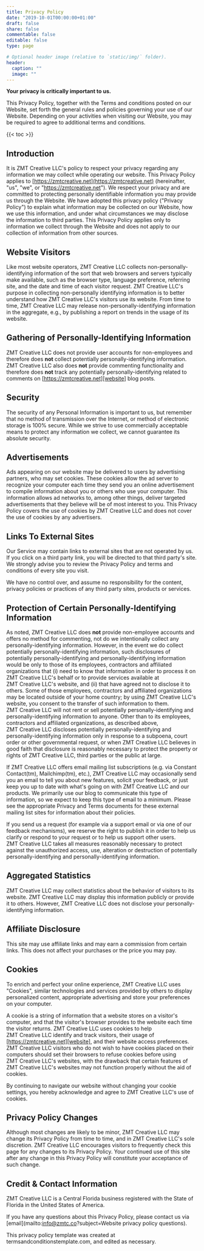 ```yaml
---
title: Privacy Policy
date: "2019-10-01T00:00:00+01:00"
draft: false
share: false
commentable: false
editable: false
type: page

# Optional header image (relative to `static/img/` folder).
header:
  caption: ""
  image: ""
---
```


**Your privacy is critically important to us.**

This Privacy Policy, together with the Terms and conditions posted on our Website, set forth the general rules and policies governing your use of our Website. Depending on your activities when visiting our Website, you may be required to agree to additional terms and conditions.

{{< toc >}}

## Introduction

It is ZMT&nbsp;Creative&nbsp;LLC's policy to respect your privacy regarding any information we may collect while operating our website. This Privacy Policy applies to [https://zmtcreative.net](https://zmtcreative.net) (hereinafter, "us", "we", or "https://zmtcreative.net"). We respect your privacy and are committed to protecting personally identifiable information you may provide us through the Website. We have adopted this privacy policy ("Privacy Policy") to explain what information may be collected on our Website, how we use this information, and under what circumstances we may disclose the information to third parties. This Privacy Policy applies only to information we collect through the Website and does not apply to our collection of information from other sources.

## Website Visitors

Like most website operators, ZMT&nbsp;Creative&nbsp;LLC collects non-personally-identifying information of the sort that web browsers and servers typically make available, such as the browser type, language preference, referring site, and the date and time of each visitor request. ZMT&nbsp;Creative&nbsp;LLC's purpose in collecting non-personally identifying information is to better understand how ZMT&nbsp;Creative&nbsp;LLC's visitors use its website. From time to time, ZMT&nbsp;Creative&nbsp;LLC may release non-personally-identifying information in the aggregate, e.g., by publishing a report on trends in the usage of its website.
 
## Gathering of Personally-Identifying Information

ZMT&nbsp;Creative&nbsp;LLC does not provide user accounts for non-employees and therefore does **not** collect potentially personally-identifying information. ZMT&nbsp;Creative&nbsp;LLC also does **not** provide commenting functionality and therefore does **not** track any potentially personally-identifying related to comments on [https://zmtcreative.net][website] blog posts.
  
## Security

The security of any Personal Information is important to us, but remember that no method of transmission over the Internet, or method of electronic storage is 100% secure. While we strive to use commercially acceptable means to protect any information we collect, we cannot guarantee its absolute security.
  
## Advertisements

Ads appearing on our website may be delivered to users by advertising partners, who may set cookies. These cookies allow the ad server to recognize your computer each time they send you an online advertisement to compile information about you or others who use your computer. This information allows ad networks to, among other things, deliver targeted advertisements that they believe will be of most interest to you. This Privacy Policy covers the use of cookies by ZMT&nbsp;Creative&nbsp;LLC and does not cover the use of cookies by any advertisers.


## Links To External Sites

Our Service may contain links to external sites that are not operated by us. If you click on a third party link, you will be directed to that third party's site. We strongly advise you to review the Privacy Policy and terms and conditions of every site you visit.

We have no control over, and assume no responsibility for the content, privacy policies or practices of any third party sites, products or services.
  
## Protection of Certain Personally-Identifying Information

As noted, ZMT&nbsp;Creative&nbsp;LLC does **not** provide non-employee accounts and offers no method for commenting, not do we intentionally collect any personally-identifying information. However, in the event we do collect potentially personally-identifying information, such disclosures of potentially personally-identifying and personally-identifying information would be only to those of its employees, contractors and affiliated organizations that (i) need to know that information in order to process it on ZMT&nbsp;Creative&nbsp;LLC's behalf or to provide services available at ZMT&nbsp;Creative&nbsp;LLC's website, and (ii) that have agreed not to disclose it to others. Some of those employees, contractors and affiliated organizations may be located outside of your home country; by using ZMT&nbsp;Creative&nbsp;LLC's website, you consent to the transfer of such information to them. ZMT&nbsp;Creative&nbsp;LLC will not rent or sell potentially personally-identifying and personally-identifying information to anyone. Other than to its employees, contractors and affiliated organizations, as described above, ZMT&nbsp;Creative&nbsp;LLC discloses potentially personally-identifying and personally-identifying information only in response to a subpoena, court order or other governmental request, or when ZMT&nbsp;Creative&nbsp;LLC believes in good faith that disclosure is reasonably necessary to protect the property or rights of ZMT&nbsp;Creative&nbsp;LLC, third parties or the public at large.

If ZMT&nbsp;Creative&nbsp;LLC offers email mailing list subscriptions (e.g. via Constant Contact(tm), Mailchimp(tm), etc.), ZMT&nbsp;Creative&nbsp;LLC may occasionally send you an email to tell you about new features, solicit your feedback, or just keep you up to date with what's going on with ZMT&nbsp;Creative&nbsp;LLC and our products. We primarily use our blog to communicate this type of information, so we expect to keep this type of email to a minimum. Please see the appropriate Privacy and Terms documents for these external mailing list sites for information about their policies.

If you send us a request (for example via a support email or via one of our feedback mechanisms), we reserve the right to publish it in order to help us clarify or respond to your request or to help us support other users. ZMT&nbsp;Creative&nbsp;LLC takes all measures reasonably necessary to protect against the unauthorized access, use, alteration or destruction of potentially personally-identifying and personally-identifying information.
  
## Aggregated Statistics

ZMT&nbsp;Creative&nbsp;LLC may collect statistics about the behavior of visitors to its website. ZMT&nbsp;Creative&nbsp;LLC may display this information publicly or provide it to others. However, ZMT&nbsp;Creative&nbsp;LLC does not disclose your personally-identifying information.
  
## Affiliate Disclosure

This site may use affiliate links and may earn a commission from certain links. This does not affect your purchases or the price you may pay.
  
## Cookies

To enrich and perfect your online experience, ZMT&nbsp;Creative&nbsp;LLC uses "Cookies", similar technologies and services provided by others to display personalized content, appropriate advertising and store your preferences on your computer.

A cookie is a string of information that a website stores on a visitor's computer, and that the visitor's browser provides to the website each time the visitor returns. ZMT&nbsp;Creative&nbsp;LLC uses cookies to help ZMT&nbsp;Creative&nbsp;LLC identify and track visitors, their usage of [https://zmtcreative.net][website], and their website access preferences. ZMT&nbsp;Creative&nbsp;LLC visitors who do not wish to have cookies placed on their computers should set their browsers to refuse cookies before using ZMT&nbsp;Creative&nbsp;LLC's websites, with the drawback that certain features of ZMT&nbsp;Creative&nbsp;LLC's websites may not function properly without the aid of cookies.

By continuing to navigate our website without changing your cookie settings, you hereby acknowledge and agree to ZMT&nbsp;Creative&nbsp;LLC's use of cookies.
  
## Privacy Policy Changes

Although most changes are likely to be minor, ZMT&nbsp;Creative&nbsp;LLC may change its Privacy Policy from time to time, and in ZMT&nbsp;Creative&nbsp;LLC's sole discretion. ZMT&nbsp;Creative&nbsp;LLC encourages visitors to frequently check this page for any changes to its Privacy Policy. Your continued use of this site after any change in this Privacy Policy will constitute your acceptance of such change.
  
## Credit & Contact Information

ZMT&nbsp;Creative&nbsp;LLC is a Central Florida business registered with the State of Florida in the United States of America.

If you have any questions about this Privacy Policy, please contact us via [email](mailto:info@zmtc.co?subject=Website privacy policy questions).

This privacy policy template was created at <a style="color:inherit;text-decoration:none;" href="https://termsandconditionstemplate.com/privacy-policy-generator/" title="Privacy policy template generator" target="_blank">termsandconditionstemplate.com</a>, and edited as necessary. 


[website]: https://zmtcreative.net/

